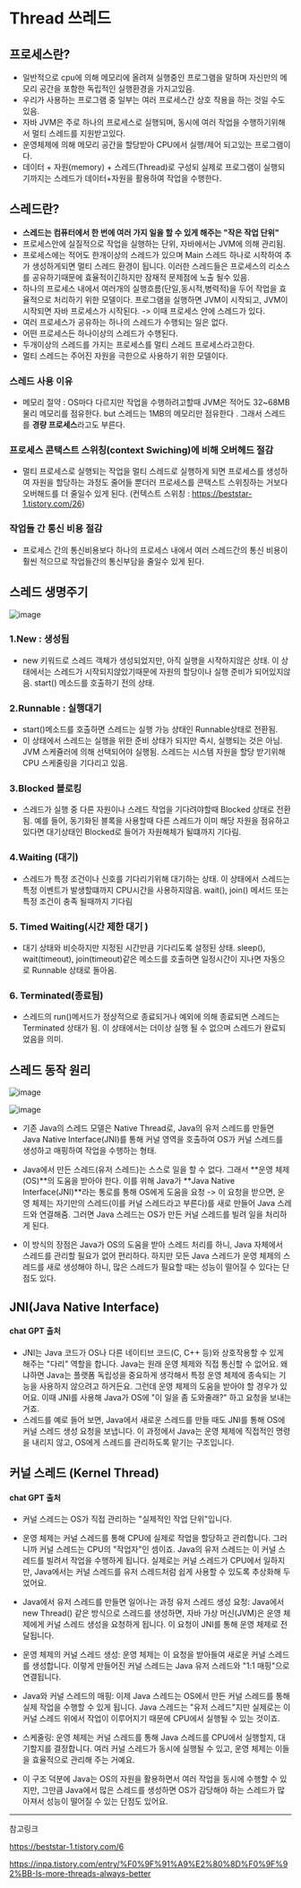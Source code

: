 # Thread 쓰레드

## 프로세스란?
- 일반적으로 cpu에 의해 메모리에 올려져 실행중인 프로그램을 말하며 자신만의 메모리 공간을 포함한 독립적인 실행환경을 가지고있음.
- 우리가 사용하는 프로그램 중 일부는 여러 프로세스간 상호 작용을 하는 것일 수도 있음.
- 자바 JVM은 주로 하나의 프로세스로 실행되며, 동시에 여러 작업을 수행하기위해서 멀티 스레드를 지원받고있다.
- 운영체제에 의해 메모리 공간을 할당받아 CPU에서 실행/제어 되고있는 프로그램이다. 
- 데이터 + 자원(memory) + 스레드(Thread)로 구성되 실제로 프로그램이 실행되기까지는 스레드가 데이터+자원을 활용하여 작업을 수행한다. 

## 스레드란?


- **스레드는 컴퓨터에서 한 번에 여러 가지 일을 할 수 있게 해주는 "작은 작업 단위"**
- 프로세스안에 실질적으로 작업을 실행하는 단위, 자바에서는 JVM에 의해 관리됨.
- 프로세스에는 적어도 한개이상의 스레드가 있으며 Main 스레드 하나로 시작하여 추가 생성하게되면 멀티 스레드 환경이 됩니다. 이러한 스레드들은 프로세스의 리소스를 공유하기때문에 효율적이긴하지만 잠재적 문제점에 노출 될수 있음.
- 하나의 프로세스 내에서 여러개의 실행흐름(단일,동시적,병력적)을 두어 작업을 효율적으로 처리하기 위한 모델이다. 프로그램을 실행하면 JVM이 시작되고, JVM이 시작되면 자바 프로세스가 시작된다. -> 이때 프로세스 안에 스레드가 있다.
- 여러 프로세스가 공유하는 하나의 스레드가 수행되는 일은 없다.
- 어떤 프로세스든 하나이상의 스레드가 수행된다.
- 두개이상의 스레드를 가지는 프로세스를 멀티 스레드 프로세스라고한다.
- 멀티 스레드는 주어진 자원을 극한으로 사용하기 위한 모델이다.

### 스레드 사용 이유
- 메모리 절약 : OS마다 다르지만 작업을 수행하려고할때 JVM은 적어도 32~68MB물리 메모리를 점유한다. but 스레드는 1MB의 메모리만 점유한다 . 그래서 스레드를 **경량 프로세스**라고도 부른다.

### 프로세스 콘택스트 스위칭(context Swiching)에 비해 오버헤드 절감
- 멀티 프로세스로 실행되는 작업을 멀티 스레드로 실행하게 되면 프로세스를 생성하여 자원을 할당하는 과정도 줄어들 뿐더러 프로세스를 콘택스트 스위칭하는 거보다 오버해드를 더 줄일수 있게 된다. 
(컨텍스트 스위칭 : https://beststar-1.tistory.com/26)

### 작업들 간 통신 비용 절감
- 프로세스 간의 통신비용보다 하나의 프로세스 내에서 여러 스레드간의 통신 비용이 훨씬 적으므로 작업들간의 통신부담을 줄일수 있게 된다.



## 스레드 생명주기

![image](https://github.com/user-attachments/assets/0f3c0244-041d-468e-957a-ad9976438c1d)


### 1.New : 생성됨
- new 키워드로 스레드 객체가 생성되었지만, 아직 실행을 시작하지않은 상태. 이 상태에서는 스레드가 시작되지않았기때문에 자원의 할당이나 실행 준비가 되어있지않음. start() 메소드를 호출하기 전의 상태.

### 2.Runnable : 실행대기 
- start()메소드를 호출하면 스레드는 실행 가능 상태인 Runnable상태로 전환됨.
- 이 상태에서 스레드는 실행을 위한 준비 상태가 되지만 즉시, 실행되는 것은 아님. JVM 스케쥴러에 의해 선택되어야 실행됨. 스레드는 시스템 자원을 할당 받기위해 CPU 스케줄링을 기다리고 있음.

### 3.Blocked 블로킹
- 스레드가 실행 중 다른 자원이나 스레드 작업을 기다려야할때 Blocked 상태로 전환됨. 예를 들어, 동기화된 블록을 사용할때 다른 스레드가 이미 해당 자원을 점유하고있다면 대기상태인 Blocked로 들어가 자원해체가 될떄까지 기다림.

### 4.Waiting (대기)
- 스레드가 특정 조건이나 신호를 기다리기위해 대기하는 상태. 이 상태에서 스레드는 특정 이벤트가 발생할떄까지 CPU시간을 사용하지않음. wait(), join() 메서드 또는 특정 조건이 충족 될때까지 기다림

### 5. Timed Waiting(시간 제한 대기 )
- 대기 상태와 비슷하지만 지정된 시간만큼 기다리도록 설정된 상태. sleep(), wait(timeout), join(timeout)같은 메소드를 호출하면 일정시간이 지나면 자동으로 Runnable 상태로 돌아옴.

### 6. Terminated(종료됨)
- 스레드의 run()메서드가 정상적으로 종료되거나 예외에 의해 종료되면 스레드는 Terminated 상태가 됨. 이 상태에서는 더이상 실행 될 수 없으며 스레드가 완료되었음을 의미.


## 스레드 동작 원리 

![image](https://github.com/user-attachments/assets/7468f6c9-2105-4b84-ab95-219523987a2f)


![image](https://github.com/user-attachments/assets/d22077c5-d996-4046-b521-fc44a72f39e3)

- 기존 Java의 스레드 모델은 Native Thread로, Java의 유저 스레드를 만들면 Java Native Interface(JNI)를 통해 커널 영역을 호출하여 OS가 커널 스레드를 생성하고 매핑하여 작업을 수행하는 형태.
- Java에서 만든 스레드(유저 스레드)는 스스로 일을 할 수 없다. 그래서 **운영 체제(OS)**의 도움을 받아야 한다. 이를 위해 Java가 **Java Native Interface(JNI)**라는 통로를 통해 OS에게 도움을 요청 ->  이 요청을 받으면, 운영 체제는 자기만의 스레드(이를 커널 스레드라고 부른다)를 새로 만들어 Java 스레드와 연결해줌. 그러면 Java 스레드는 OS가 만든 커널 스레드를 빌려 일을 처리하게 된다.

- 이 방식의 장점은 Java가 OS의 도움을 받아 스레드 처리를 하니, Java 자체에서 스레드를 관리할 필요가 없어 편리하다. 하지만 모든 Java 스레드가 운영 체제의 스레드를 새로 생성해야 하니, 많은 스레드가 필요할 때는 성능이 떨어질 수 있다는 단점도 있다.

## JNI(Java Native Interface)
#### chat GPT 출처
- JNI는 Java 코드가 OS나 다른 네이티브 코드(C, C++ 등)와 상호작용할 수 있게 해주는 "다리" 역할을 합니다. Java는 원래 운영 체제와 직접 통신할 수 없어요. 왜냐하면 Java는 플랫폼 독립성을 중요하게 생각해서 특정 운영 체제에 종속되는 기능을 사용하지 않으려고 하거든요. 그런데 운영 체제의 도움을 받아야 할 경우가 있어요. 이때 JNI를 사용해 Java가 OS에 "이 일을 좀 도와줄래?" 하고 요청을 보내는 거죠.
- 스레드를 예로 들어 보면, Java에서 새로운 스레드를 만들 때도 JNI를 통해 OS에 커널 스레드 생성 요청을 보냅니다. 이 과정에서 Java는 운영 체제에 직접적인 명령을 내리지 않고, OS에게 스레드를 관리하도록 맡기는 구조입니다.

## 커널 스레드 (Kernel Thread)
#### chat GPT 출처
- 커널 스레드는 OS가 직접 관리하는 "실제적인 작업 단위"입니다.

- 운영 체제는 커널 스레드를 통해 CPU에 실제로 작업을 할당하고 관리합니다. 그러니까 커널 스레드는 CPU의 "작업자"인 셈이죠. Java의 유저 스레드는 이 커널 스레드를 빌려서 작업을 수행하게 됩니다. 실제로는 커널 스레드가 CPU에서 일하지만, Java에서는 커널 스레드를 유저 스레드처럼 쉽게 사용할 수 있도록 추상화해 두었어요.

- Java에서 유저 스레드를 만들면 일어나는 과정
유저 스레드 생성 요청: Java에서 new Thread() 같은 방식으로 스레드를 생성하면, 자바 가상 머신(JVM)은 운영 체제에게 커널 스레드 생성을 요청하게 됩니다. 이 요청이 JNI를 통해 운영 체제로 전달됩니다.

- 운영 체제의 커널 스레드 생성: 운영 체제는 이 요청을 받아들여 새로운 커널 스레드를 생성합니다. 이렇게 만들어진 커널 스레드는 Java 유저 스레드와 "1:1 매핑"으로 연결됩니다.

- Java와 커널 스레드의 매핑: 이제 Java 스레드는 OS에서 만든 커널 스레드를 통해 실제 작업을 수행할 수 있게 됩니다. Java 스레드는 "유저 스레드"지만 실제로는 이 커널 스레드 위에서 작업이 이루어지기 때문에 CPU에서 실행될 수 있는 것이죠.

- 스케줄링: 운영 체제는 커널 스레드를 통해 Java 스레드를 CPU에서 실행할지, 대기할지를 결정합니다. 여러 커널 스레드가 동시에 실행될 수 있고, 운영 체제는 이들을 효율적으로 관리해 주는 거예요.

- 이 구조 덕분에 Java는 OS의 자원을 활용하면서 여러 작업을 동시에 수행할 수 있지만, 그만큼 Java에서 많은 스레드를 생성하면 OS가 감당해야 하는 스레드가 많아져서 성능이 떨어질 수 있는 단점도 있어요.




----
참고링크 

https://beststar-1.tistory.com/6

https://inpa.tistory.com/entry/%F0%9F%91%A9%E2%80%8D%F0%9F%92%BB-Is-more-threads-always-better